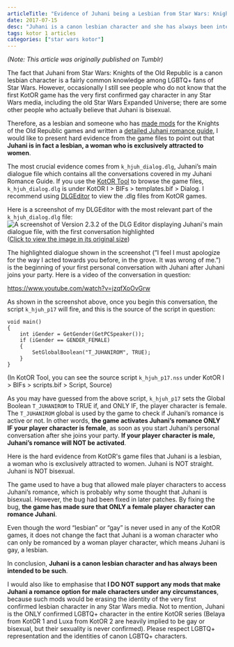 ```yaml
---
articleTitle: "Evidence of Juhani being a Lesbian from Star Wars: Knights of the Old Republic's Game Files"
date: 2017-07-15
desc: "Juhani is a canon lesbian character and she has always been intended as such by the developers of Knights of the Old Republic. Here I am presenting evidence from the game files to prove it."
tags: kotor 1 articles
categories: ["star wars kotor"]
---
```


<i>(Note: This article was originally published on Tumblr)</i>

The fact that Juhani from Star Wars: Knights of the Old Republic is a canon lesbian character is a fairly common knowledge among LGBTQ+ fans of Star Wars. However, occasionally I still see people who do not know that the first KotOR game has the very first confirmed gay character in any Star Wars media, including the old Star Wars Expanded Universe; there are some other people who actually believe that Juhani is bisexual.

Therefore, as a lesbian and someone who has [made mods](/projects/#my-video-game-mods) for the Knights of the Old Republic games and written a [detailed Juhani romance guide](/shrines/starwarskotor/guides/kotor-juhani-romance-guide), I would like to present hard evidence from the game files to point out that **Juhani is in fact a lesbian, a woman who is exclusively attracted to women**.

The most crucial evidence comes from `k_hjuh_dialog.dlg`, Juhani’s main dialogue file which contains all the conversations covered in my Juhani Romance Guide. If you use the [KotOR Tool](https://deadlystream.com/files/file/280-kotor-tool/) to browse the game files, `k_hjuh_dialog.dlg` is under KotOR I > BIFs > templates.bif > Dialog. I recommend using [DLGEditor](https://deadlystream.com/files/file/750-dlg-editor/) to view the .dlg files from KotOR games.

Here is a screenshot of my DLGEditor with the most relevant part of the `k_hjuh_dialog.dlg` file:
![A screenshot of Version 2.3.2 of the DLG Editor displaying Juhani's main dialogue file, with the first conversation highlighted](/assets/starwarskotor/articles/juhani-lesbian-in-game-evidence.png)
([Click to view the image in its original size](/assets/starwarskotor/articles/juhani-lesbian-in-game-evidence.png))

The highlighted dialogue shown in the screenshot (”I feel I must apologize for the way I acted towards you before, in the grove. It was wrong of me.”) is the beginning of your first personal conversation with Juhani after Juhani joins your party. Here is a video of the conversation in question:

https://www.youtube.com/watch?v=jzqfXoOvGrw

As shown in the screenshot above, once you begin this conversation, the script `k_hjuh_p17` will fire, and this is the source of the script in question:

```
void main()
{
    int iGender = GetGender(GetPCSpeaker());
    if (iGender == GENDER_FEMALE)
    {
        SetGlobalBoolean("T_JUHANIROM", TRUE);
    }
}
```

(In KotOR Tool, you can see the source script `k_hjuh_p17.nss` under KotOR I > BIFs > scripts.bif > Script, Source)

As you may have guessed from the above script, `k_hjuh_p17` sets the Global Boolean `T_JUHANIROM` to TRUE if, and ONLY IF, the player character is female. The `T_JUHANIROM` global is used by the game to check if Juhani’s romance is active or not. In other words, **the game activates Juhani’s romance ONLY IF your player character is female**, as soon as you start Juhani’s personal conversation after she joins your party. **If your player character is male, Juhani’s romance will NOT be activated**.

Here is the hard evidence from KotOR's game files that Juhani is a lesbian, a woman who is exclusively attracted to women. Juhani is NOT straight. Juhani is NOT bisexual.

The game used to have a bug that allowed male player characters to access Juhani’s romance, which is probably why some thought that Juhani is bisexual. However, the bug had been fixed in later patches. By fixing the bug, **the game has made sure that ONLY a female player character can romance Juhani**.

Even though the word “lesbian” or “gay” is never used in any of the KotOR games, it does not change the fact that Juhani is a woman character who can only be romanced by a woman player character, which means Juhani is gay, a lesbian.

In conclusion, **Juhani is a canon lesbian character and has always been intended to be such**.

I would also like to emphasise that **I DO NOT support any mods that make Juhani a romance option for male characters under any circumstances**, because such mods would be erasing the identity of the very first confirmed lesbian character in any Star Wars media. Not to mention, Juhani is the ONLY confirmed LGBTQ+ character in the entire KotOR series (Belaya from KotOR 1 and Luxa from KotOR 2 are heavily implied to be gay or bisexual, but their sexuality is never confirmed). Please respect LGBTQ+ representation and the identities of canon LGBTQ+ characters.